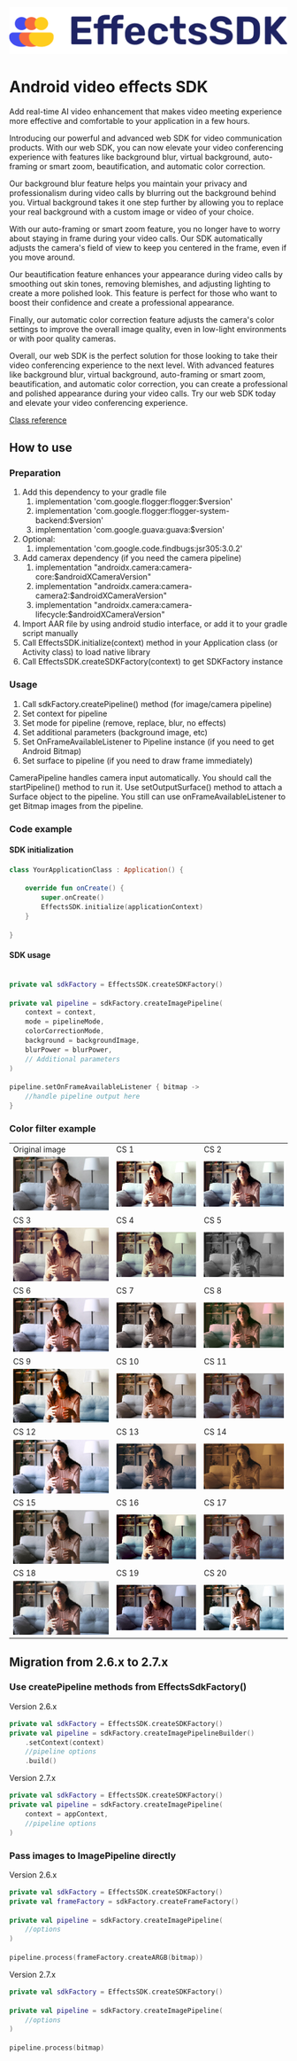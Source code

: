 ![Effects SDK logo](assets/Logo.png "a title")

# Android video effects SDK

Add real-time AI video enhancement that makes video meeting experience more effective and comfortable to your application in a few hours.

Introducing our powerful and advanced web SDK for video communication products. With our web SDK, you can now elevate your video
conferencing experience with features like background blur, virtual background, auto-framing or smart zoom, beautification, and automatic
color correction.

Our background blur feature helps you maintain your privacy and professionalism during video calls by blurring out the background behind
you. Virtual background takes it one step further by allowing you to replace your real background with a custom image or video of your
choice.

With our auto-framing or smart zoom feature, you no longer have to worry about staying in frame during your video calls. Our SDK
automatically adjusts the camera's field of view to keep you centered in the frame, even if you move around.

Our beautification feature enhances your appearance during video calls by smoothing out skin tones, removing blemishes, and adjusting
lighting to create a more polished look. This feature is perfect for those who want to boost their confidence and create a professional
appearance.

Finally, our automatic color correction feature adjusts the camera's color settings to improve the overall image quality, even in low-light
environments or with poor quality cameras.

Overall, our web SDK is the perfect solution for those looking to take their video conferencing experience to the next level. With advanced
features like background blur, virtual background, auto-framing or smart zoom, beautification, and automatic color correction, you can
create a professional and polished appearance during your video calls. Try our web SDK today and elevate your video conferencing experience.

[Class reference](index.md)

## How to use

### Preparation

1. Add this dependency to your gradle file
    1. implementation 'com.google.flogger:flogger:$version'
    2. implementation 'com.google.flogger:flogger-system-backend:$version'
    3. implementation 'com.google.guava:guava:$version'
2. Optional:
    1. implementation 'com.google.code.findbugs:jsr305:3.0.2' 
3. Add camerax dependency (if you need the camera pipeline)
    1. implementation "androidx.camera:camera-core:$androidXCameraVersion"
    2. implementation "androidx.camera:camera-camera2:$androidXCameraVersion"
    3. implementation "androidx.camera:camera-lifecycle:$androidXCameraVersion"
4. Import AAR file by using android studio interface, or add it to your gradle script manually
5. Call EffectsSDK.initialize(context) method in your Application class (or Activity class) to load native library
6. Call EffectsSDK.createSDKFactory(context) to get SDKFactory instance


### Usage

1. Call sdkFactory.createPipeline() method (for image/camera pipeline)
2. Set context for pipeline
3. Set mode for pipeline (remove, replace, blur, no effects)
4. Set additional parameters (background image, etc)
5. Set OnFrameAvailableListener to Pipeline instance (if you need to get Android Bitmap)
6. Set surface to pipeline (if you need to draw frame immediately)

CameraPipeline handles camera input automatically. You should call the startPipeline() method to run it. Use setOutputSurface() method to
attach a Surface object to the pipeline. You still can use onFrameAvailableListener to get Bitmap images from the pipeline.

### Code example

#### SDK initialization

```kotlin
class YourApplicationClass : Application() {

	override fun onCreate() {
		super.onCreate()
		EffectsSDK.initialize(applicationContext)
	}

}
```

#### SDK usage

```kotlin

private val sdkFactory = EffectsSDK.createSDKFactory()

private val pipeline = sdkFactory.createImagePipeline(
	context = context,
	mode = pipelineMode,
	colorCorrectionMode,
	background = backgroundImage,
	blurPower = blurPower,
	// Additional parameters
)

pipeline.setOnFrameAvailableListener { bitmap ->
	//handle pipeline output here
}
```

### Color filter example

|                                               |                                              |                                              |
|-----------------------------------------------|----------------------------------------------|----------------------------------------------|
| Original image                                | CS 1                                         | CS 2                                         |
| ![alt text](assets/origin.jpg "CS 1 example") | ![alt text](assets/CS_1.jpg "CS 1 example")  | ![alt text](assets/CS_2.jpg "CS 1 example")  |
| CS 3                                          | CS 4                                         | CS 5                                         |
| ![alt text](assets/CS_3.jpg "CS 1 example")   | ![alt text](assets/CS_4.jpg "CS 1 example")  | ![alt text](assets/CS_5.jpg "CS 1 example")  |
| CS 6                                          | CS 7                                         | CS 8                                         |
| ![alt text](assets/CS_6.jpg "CS 1 example")   | ![alt text](assets/CS_7.jpg "CS 1 example")  | ![alt text](assets/CS_8.jpg "CS 1 example")  |
| CS 9                                          | CS 10                                        | CS 11                                        |
| ![alt text](assets/CS_9.jpg "CS 1 example")   | ![alt text](assets/CS_10.jpg "CS 1 example") | ![alt text](assets/CS_17.jpg "CS 1 example") |
| CS 12                                         | CS 13                                        | CS 14                                        |
| ![alt text](assets/CS_12.jpg "CS 1 example")  | ![alt text](assets/CS_13.jpg "CS 1 example") | ![alt text](assets/CS_14.jpg "CS 1 example") |
| CS 15                                         | CS 16                                        | CS 17                                        |
| ![alt text](assets/CS_15.jpg "CS 1 example")  | ![alt text](assets/CS_16.jpg "CS 1 example") | ![alt text](assets/CS_17.jpg "CS 1 example") |
| CS 18                                         | CS 19                                        | CS 20                                        |
| ![alt text](assets/CS_18.jpg "CS 1 example")  | ![alt text](assets/CS_19.jpg "CS 1 example") | ![alt text](assets/CS_20.jpg "CS 1 example") |

## Migration from 2.6.x to 2.7.x

### Use createPipeline methods from EffectsSdkFactory()

Version 2.6.x

```kotlin
private val sdkFactory = EffectsSDK.createSDKFactory()
private val pipeline = sdkFactory.createImagePipelineBuilder()
	.setContext(context)
	//pipeline options
	.build()
```

Version 2.7.x

```kotlin
private val sdkFactory = EffectsSDK.createSDKFactory()
private val pipeline = sdkFactory.createImagePipeline(
	context = appContext,
	//pipeline options
)
```

### Pass images to ImagePipeline directly

Version 2.6.x

```kotlin
private val sdkFactory = EffectsSDK.createSDKFactory()
private val frameFactory = sdkFactory.createFrameFactory()

private val pipeline = sdkFactory.createImagePipeline(
	//options
)

pipeline.process(frameFactory.createARGB(bitmap))
```

Version 2.7.x

```kotlin
private val sdkFactory = EffectsSDK.createSDKFactory()

private val pipeline = sdkFactory.createImagePipeline(
	//options
)

pipeline.process(bitmap)
```
